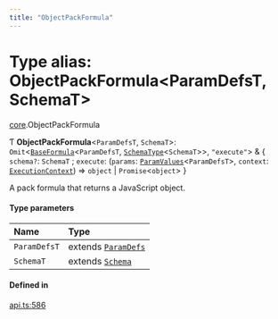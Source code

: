 ```yaml
---
title: "ObjectPackFormula"
---
```

# Type alias: ObjectPackFormula<ParamDefsT, SchemaT\>

[core](../modules/core.md).ObjectPackFormula

Ƭ **ObjectPackFormula**<`ParamDefsT`, `SchemaT`\>: `Omit`<[`BaseFormula`](core.BaseFormula.md)<`ParamDefsT`, [`SchemaType`](core.SchemaType.md)<`SchemaT`\>\>, ``"execute"``\> & { `schema?`: `SchemaT` ; `execute`: (`params`: [`ParamValues`](core.ParamValues.md)<`ParamDefsT`\>, `context`: [`ExecutionContext`](../interfaces/core.ExecutionContext.md)) => `object` \| `Promise`<`object`\>  }

A pack formula that returns a JavaScript object.

#### Type parameters

| Name | Type |
| :------ | :------ |
| `ParamDefsT` | extends [`ParamDefs`](core.ParamDefs.md) |
| `SchemaT` | extends [`Schema`](core.Schema.md) |

#### Defined in

[api.ts:586](https://github.com/coda/packs-sdk/blob/main/api.ts#L586)
